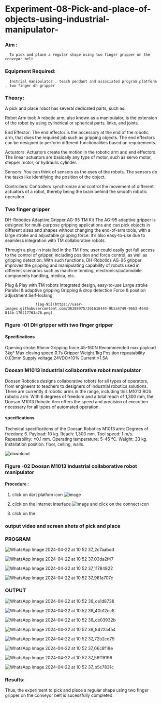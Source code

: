 # Experiment-08-Pick-and-place-of-objects-using-industrial-manipulator-

### Aim :
      To pick and place a regular shape using two finger gripper on the conveyor belt 
### Equipment Required: 
      Instrial manipulator , teach pendant and associated program platform , two finger dh gripper 
      
### Theory: 

A pick and place robot has several dedicated parts, such as:

Robot Arm tool: A robotic arm, also known as a manipulator, is the extension of the robot by using cylindrical or spherical parts. links, and joints.

End Effector: The end effector is the accessory at the end of the robotic arm, that does the required job such as gripping objects. The end effectors can be designed to perform different functionalities based on requirements.

Actuators: Actuators create the motion in the robotic arm and end effectors. The linear actuators are basically any type of motor, such as servo motor, stepper motor, or hydraulic cylinder.

Sensors: You can think of sensors as the eyes of the robots. The sensors do the tasks like identifying the position of the object.

Controllers: Controllers synchronize and control the movement of different actuators of a robot, thereby being the brain behind the smooth robotic operation.


### Two finger gripper 

DH-Robotics
Adaptive Gripper AG-95 TM Kit
The AG-95 adaptive gripper is designed for multi-purpose gripping applications and can pick objects in different sizes and shapes without changing the end-of-arm tools, with a large stroke and adjustable gripping force. It’s also easy-to-use due to seamless integration with TM collaborative robots.

Through a plug-in installed in the TM flow, user could easily get full access to the control of gripper, including position and force control, as well as gripping detection. With such functions, DH-Robotics AG-95 gripper improves the gripping and manipulating capability of robots used in different scenarios such as machine tending, electronics/automobile components handling, medica, etc.

Plug & Play with TM robots
Integrated design, easy-to-use
Large stroke
Parallel & adaptive gripping
Gripping & drop detection
Force & position adjustment
Self-locking

                  ![ag-95](https://user-images.githubusercontent.com/36288975/201618444-9b5a4749-9663-464d-814b-170217763a76.png)
### Figure -01 DH gripper with two finger gripper 

#### Specifications

Opening stroke	95mm
Gripping force 	45-160N
Recommended max payload	3kg*
Max closing speed	0.7s
Gripper Weight	1kg
Position repeatability	0.03mm
Supply voltage	24VDC±10%
Current	≤1.5A



### Doosan M1013 industrial collaborative robot manipulator 
Doosan Robotics designs collaborative robots for all types of operators, from engineers to teachers to designers of industrial robotics solutions. There are currently 4 robotic arms in the range, including this M1013 ROS robotic arm. With 6 degrees of freedom and a total reach of 1,300 mm, the Doosan M1013 Robotic Arm offers the speed and precision of execution necessary for all types of automated operation.

#### specifications 
Technical specifications of the Doosan Robotics M1013 arm:
Degrees of freedom: 6.
Payload: 10 kg.
Reach: 1,300 mm.
Tool speed: 1 m/s.
Repeatability: ±0.1 mm.
Operating temperature: 5–45 °C.
Weight: 33 kg.
Installation position: floor, ceiling, walls.



![download](https://user-images.githubusercontent.com/36288975/201624230-89cc83ff-cecd-49ea-84c6-c67066e9d157.jpg)

### Figure -02 Doosan M1013 industrial collaborative robot manipulator 

#### Procedure : 

1. click on dart platfom icon ![image](https://user-images.githubusercontent.com/36288975/201621038-f1248586-5c20-40fd-8a74-68c7d8b44939.png)
2. click on the internet interface 
![image](https://user-images.githubusercontent.com/36288975/201621235-3b8b46a9-3c19-4207-9ea2-6a7954eb6135.png)
and click on the connect icon 

3. click on the 

### output video and screen shots of pick and place 

### PROGRAM

![WhatsApp Image 2024-04-22 at 10 52 37_2c7aabcd](https://github.com/Yuvasreemuthusamy/Experiment-08-Pick-and-place-of-objects-using-industrial-manipulator-/assets/144870887/bf4084b4-c812-4b12-a99e-53624d5c4769)



![WhatsApp Image 2024-04-22 at 10 52 37_03da2f47](https://github.com/Yuvasreemuthusamy/Experiment-08-Pick-and-place-of-objects-using-industrial-manipulator-/assets/144870887/940b592a-2f25-4ed7-a6e2-54d5d1476b16)



![WhatsApp Image 2024-04-22 at 10 52 37_11784822](https://github.com/Yuvasreemuthusamy/Experiment-08-Pick-and-place-of-objects-using-industrial-manipulator-/assets/144870887/b286ab27-350b-4168-b502-605763ef518b)



![WhatsApp Image 2024-04-22 at 10 52 37_981a707c](https://github.com/Yuvasreemuthusamy/Experiment-08-Pick-and-place-of-objects-using-industrial-manipulator-/assets/144870887/b9021af9-b051-4399-ae42-201860d7b64b)


### OUTPUT

![WhatsApp Image 2024-04-22 at 10 52 36_ce1d8738](https://github.com/Yuvasreemuthusamy/Experiment-08-Pick-and-place-of-objects-using-industrial-manipulator-/assets/144870887/00c8c2b7-d83c-4cb2-bbd7-6518f87af44c)


![WhatsApp Image 2024-04-22 at 10 52 36_40b12cc8](https://github.com/Yuvasreemuthusamy/Experiment-08-Pick-and-place-of-objects-using-industrial-manipulator-/assets/144870887/20acb830-0b7c-4dd3-94c6-618abc25c5c0)


![WhatsApp Image 2024-04-22 at 10 52 36_ce03932b](https://github.com/Yuvasreemuthusamy/Experiment-08-Pick-and-place-of-objects-using-industrial-manipulator-/assets/144870887/364e6968-bf81-42f9-b934-3ef8fafacbdc)


![WhatsApp Image 2024-04-22 at 10 52 36_8422a4a4](https://github.com/Yuvasreemuthusamy/Experiment-08-Pick-and-place-of-objects-using-industrial-manipulator-/assets/144870887/cebabdaf-2434-4418-8607-2456e1635cf7)

![WhatsApp Image 2024-04-22 at 10 52 37_72b2cd79](https://github.com/Yuvasreemuthusamy/Experiment-08-Pick-and-place-of-objects-using-industrial-manipulator-/assets/144870887/00d3348f-bf03-4f3a-9efc-59d07182d54b)


![WhatsApp Image 2024-04-22 at 10 52 37_66c8f18e](https://github.com/Yuvasreemuthusamy/Experiment-08-Pick-and-place-of-objects-using-industrial-manipulator-/assets/144870887/4bbb95d2-ce77-43b1-9d92-5deb81d5ea41)


![WhatsApp Image 2024-04-22 at 10 52 37_58f19196](https://github.com/Yuvasreemuthusamy/Experiment-08-Pick-and-place-of-objects-using-industrial-manipulator-/assets/144870887/08fd6ef6-c41f-48d0-9055-f7bddb19cdff)

![WhatsApp Image 2024-04-22 at 10 52 37_b5c7831c](https://github.com/Yuvasreemuthusamy/Experiment-08-Pick-and-place-of-objects-using-industrial-manipulator-/assets/144870887/8eb388c3-baa9-4107-a684-08c492762361)


### Results: 

Thus, the experiment to pick and place a regular shape using two finger gripper on the conveyor belt is sucessfully completed.




